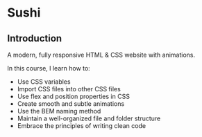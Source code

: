 # Sushi

## Introduction
A modern, fully responsive HTML & CSS website with animations.

In this course, I learn how to:
- Use CSS variables
- Import CSS files into other CSS files
- Use flex and position properties in CSS
- Create smooth and subtle animations
- Use the BEM naming method
- Maintain a well-organized file and folder structure
-  Embrace the principles of writing clean code
